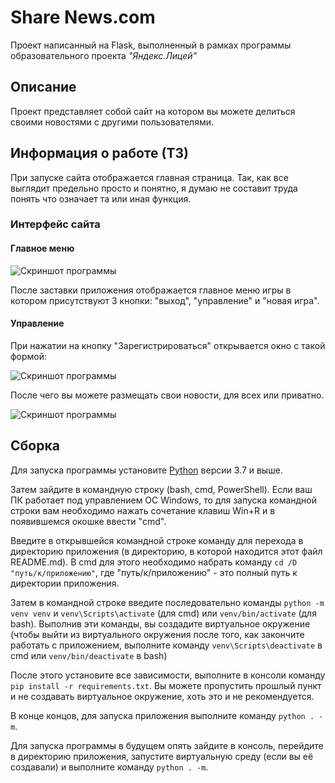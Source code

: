 # Share News.com
Проект написанный на Flask, выполненный в рамках программы образовательного проекта 
_"Яндекс.Лицей"_

## Описание

Проект представляет собой сайт на котором вы можете делиться своими новостями с другими пользователями.

## Информация о работе (ТЗ)

При запуске сайта отображается главная страница.
Так, как все выглядит предельно просто и понятно, я думаю не составит труда
понять что означает та или иная функция.

### Интерфейс сайта

#### Главное меню

![Скриншот программы](
    https://wmpics.pics/di-HP1P.png
)


После заставки приложения отображается главное меню игры
в котором присутствуют 3 кнопки: "выход", "управление" и "новая игра".

#### Управление
 
При нажатии на кнопку "Зарегистрироваться" открывается окно с такой формой:

![Скриншот программы](
    https://wmpics.pics/di-SYWZ.png
)
   
После чего вы можете размещать свои новости, для всех или приватно.

![Скриншот программы](
    https://wmpics.pics/di-G478.png
)

## Сборка

Для запуска программы установите [Python](
https://www.python.org/downloads/) версии 3.7 и выше.

Затем зайдите в командную строку (bash, cmd, PowerShell). Если ваш ПК работает 
под управлением ОС Windows, то для запуска командной строки вам необходимо 
нажать сочетание клавиш Win+R и в появившемся окошке ввести "cmd".

Введите в открывшейся командной строке команду для перехода в директорию 
приложения (в директорию, в которой находится этот файл README.md). В cmd для 
этого необходимо набрать команду `cd /D "путь/к/приложению"`, где 
"путь/к/приложению" - это полный путь к директории приложения.

Затем в командной строке введите последовательно команды `python -m venv venv` 
и `venv\Scripts\activate` (для cmd) или `venv/bin/activate` (для bash). 
Выполнив эти команды, вы создадите виртуальное окружение (чтобы выйти из 
виртуального окружения после того, как закончите работать с приложением, 
выполните команду `venv\Scripts\deactivate` в cmd или `venv/bin/deactivate` в 
bash)

После этого установите все зависимости, выполните в консоли команду 
`pip install -r requirements.txt`. Вы можете пропустить прошлый пункт и не 
создавать виртуальное окружение, хоть это и не рекомендуется.

В конце концов, для запуска приложения выполните команду `python . -m`. 

Для запуска программы в будущем опять зайдите в консоль, перейдите в директорию 
приложения, запустите виртуальную среду (если вы её создавали) и выполните 
команду `python . -m`. 
